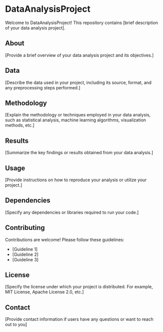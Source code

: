 # DataAnalysisProject

Welcome to DataAnalysisProject! This repository contains [brief description of your data analysis project].

## About

[Provide a brief overview of your data analysis project and its objectives.]

## Data

[Describe the data used in your project, including its source, format, and any preprocessing steps performed.]

## Methodology

[Explain the methodology or techniques employed in your data analysis, such as statistical analysis, machine learning algorithms, visualization methods, etc.]

## Results

[Summarize the key findings or results obtained from your data analysis.]

## Usage

[Provide instructions on how to reproduce your analysis or utilize your project.]

## Dependencies

[Specify any dependencies or libraries required to run your code.]

## Contributing

Contributions are welcome! Please follow these guidelines:
- [Guideline 1]
- [Guideline 2]
- [Guideline 3]

## License

[Specify the license under which your project is distributed. For example, MIT License, Apache License 2.0, etc.]

## Contact

[Provide contact information if users have any questions or want to reach out to you]
